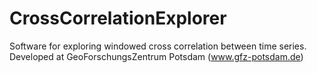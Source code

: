 CrossCorrelationExplorer
========================

Software for exploring windowed cross correlation between time series.
Developed at GeoForschungsZentrum Potsdam (www.gfz-potsdam.de)
